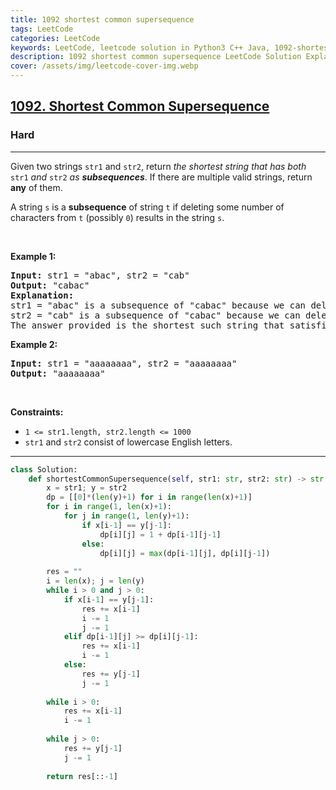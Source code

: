 ```yaml
---
title: 1092 shortest common supersequence
tags: LeetCode
categories: LeetCode
keywords: LeetCode, leetcode solution in Python3 C++ Java, 1092-shortest-common-supersequence solution
description: 1092 shortest common supersequence LeetCode Solution Explained
cover: /assets/img/leetcode-cover-img.webp
---
```





<h2><a href="https://leetcode.com/problems/shortest-common-supersequence/">1092. Shortest Common Supersequence </a></h2><h3>Hard</h3><hr><div><p>Given two strings <code>str1</code> and <code>str2</code>, return <em>the shortest string that has both </em><code>str1</code><em> and </em><code>str2</code><em> as <strong>subsequences</strong></em>. If there are multiple valid strings, return <strong>any</strong> of them.</p>

<p>A string <code>s</code> is a <strong>subsequence</strong> of string <code>t</code> if deleting some number of characters from <code>t</code> (possibly <code>0</code>) results in the string <code>s</code>.</p>

<p>&nbsp;</p>
<p><strong>Example 1:</strong></p>

<pre><strong>Input:</strong> str1 = "abac", str2 = "cab"
<strong>Output:</strong> "cabac"
<strong>Explanation:</strong> 
str1 = "abac" is a subsequence of "cabac" because we can delete the first "c".
str2 = "cab" is a subsequence of "cabac" because we can delete the last "ac".
The answer provided is the shortest such string that satisfies these properties.
</pre>

<p><strong>Example 2:</strong></p>

<pre><strong>Input:</strong> str1 = "aaaaaaaa", str2 = "aaaaaaaa"
<strong>Output:</strong> "aaaaaaaa"
</pre>

<p>&nbsp;</p>
<p><strong>Constraints:</strong></p>

<ul>
	<li><code>1 &lt;= str1.length, str2.length &lt;= 1000</code></li>
	<li><code>str1</code> and <code>str2</code> consist of lowercase English letters.</li>
</ul>
</div>

---




```python
class Solution:
    def shortestCommonSupersequence(self, str1: str, str2: str) -> str:
        x = str1; y = str2
        dp = [[0]*(len(y)+1) for i in range(len(x)+1)]
        for i in range(1, len(x)+1):
            for j in range(1, len(y)+1):
                if x[i-1] == y[j-1]:
                    dp[i][j] = 1 + dp[i-1][j-1]
                else:
                    dp[i][j] = max(dp[i-1][j], dp[i][j-1])
        
        res = ""
        i = len(x); j = len(y)
        while i > 0 and j > 0:
            if x[i-1] == y[j-1]:
                res += x[i-1]
                i -= 1
                j -= 1
            elif dp[i-1][j] >= dp[i][j-1]:
                res += x[i-1]
                i -= 1
            else:
                res += y[j-1]
                j -= 1
        
        while i > 0:
            res += x[i-1]
            i -= 1
        
        while j > 0:
            res += y[j-1]
            j -= 1
    
        return res[::-1]
```
